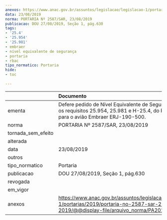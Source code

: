 ```yaml
---
anexos: https://www.anac.gov.br/assuntos/legislacao/legislacao-1/portarias/2019/portaria-no-2587-sar-23-08-2019/@@display-file/arquivo_norma/PA2019-2587.pdf
data: 23/08/2019
norma: PORTARIA Nº 2587/SAR, 23/08/2019
publicacao: DOU 27/08/2019, Seção 1, pág.630
tags:
- '25.4'
- '25.954'
- '25.981'
- embraer
- nível equivalente de segurança
- portaria
- rbac
tipo_normatico: Portaria
hide: 
- toc 
 
---
```


|                    | Documento                                                                                                                                            |
|:-------------------|:-----------------------------------------------------------------------------------------------------------------------------------------------------|
| ementa             | Defere pedido de Nível Equivalente de Segurança para os requisitos 25.954, 25.981 e H-25.4, do RBAC 25, para o avião Embraer ERJ-190-500.            |
| norma              | PORTARIA Nº 2587/SAR, 23/08/2019                                                                                                                     |
| tornada_sem_efeito |                                                                                                                                                      |
| alterada           |                                                                                                                                                      |
| data               | 23/08/2019                                                                                                                                           |
| outros             |                                                                                                                                                      |
| tipo_normatico     | Portaria                                                                                                                                             |
| publicacao         | DOU 27/08/2019, Seção 1, pág.630                                                                                                                     |
| revogada           |                                                                                                                                                      |
| em_vigor           |                                                                                                                                                      |
| anexos             | https://www.anac.gov.br/assuntos/legislacao/legislacao-1/portarias/2019/portaria-no-2587-sar-23-08-2019/@@display-file/arquivo_norma/PA2019-2587.pdf |